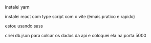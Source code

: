 instalei yarn

instalei react com type script com o vite (émais pratico e rapido)

estou usando sass

criei db.json para colcar os dados da api e coloquei ela na porta 5000
